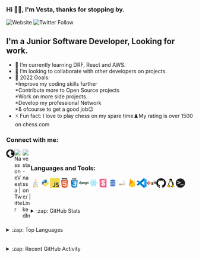 ### Hi 👋🏾, I'm Vesta, thanks for stopping by.
![Website](https://img.shields.io/website?down_color=red&down_message=offline&label=vestanassone.netlify.app&style=for-the-badge&up_color=green&up_message=online&url=http%3A%2F%2Fvestanassone.netlify.app%2F)
![Twitter Follow](https://img.shields.io/twitter/follow/NassoneVesta?style=for-the-badge)

## I'm a Junior Software Developer, Looking for work.
- 🌱 I’m currently learning DRF, React and AWS.
- 👯 I’m looking to collaborate with other developers on projects.
- 🥅 2022 Goals:<br />
*Improve my coding skills further<br />
*Contribute more to Open Source projects<br />
*Work on more side projects.<br />
*Develop my professional Network<br />
*& ofcourse to get a good job😉<br />
- ⚡ Fun fact: I love to play chess on my spare time♟️My rating is over 1500 on chess.com

### Connect with me:

[<img align="left" alt="vestanassone.netlify.app" width="22px"
    src="https://raw.githubusercontent.com/iconic/open-iconic/master/svg/globe.svg" />][website]

[<img align="left" alt="NassoneVesta | Twitter" width="22px"
    src="https://cdn.jsdelivr.net/npm/simple-icons@v3/icons/twitter.svg" />][twitter]

[<img align="left" alt="vesta-nassone/ | LinkedIn" width="22px"
    src="https://cdn.jsdelivr.net/npm/simple-icons@v3/icons/linkedin.svg" />][linkedin]<br>

[website]: https://vestanassone.netlify.app
[twitter]: https://twitter.com/NassoneVesta
[linkedin]: https://linkedin.com/in/vesta-nassone


### Languages and Tools:

<img align="left" alt="Java" width="26px"
            src="https://raw.githubusercontent.com/github/explore/80688e429a7d4ef2fca1e82350fe8e3517d3494d/topics/java/java.png" />
<img align="left" alt="Python" width="26px"
            src="https://raw.githubusercontent.com/github/explore/80688e429a7d4ef2fca1e82350fe8e3517d3494d/topics/python/python.png" />
<img align="left" alt="JavaScript" width="26px" 
            src="https://raw.githubusercontent.com/github/explore/80688e429a7d4ef2fca1e82350fe8e3517d3494d/topics/javascript/javascript.png" />
<img align="left" alt="HTML5" width="26px"
            src="https://raw.githubusercontent.com/github/explore/80688e429a7d4ef2fca1e82350fe8e3517d3494d/topics/html/html.png" />
<img align="left" alt="CSS3" width="26px"
            src="https://raw.githubusercontent.com/github/explore/80688e429a7d4ef2fca1e82350fe8e3517d3494d/topics/css/css.png" />
<img align="left" alt="Django" width="26px"
            src="https://raw.githubusercontent.com/github/explore/80688e429a7d4ef2fca1e82350fe8e3517d3494d/topics/django/django.png" />
<img align="left" alt="ReactJS" width="26px"
            src="https://raw.githubusercontent.com/github/explore/80688e429a7d4ef2fca1e82350fe8e3517d3494d/topics/react/react.png" />
<img align="left" alt="Storybook" width="26px"
            src="https://raw.githubusercontent.com/github/explore/80688e429a7d4ef2fca1e82350fe8e3517d3494d/topics/storybook/storybook.png" />
<img align="left" alt="SQL" width="26px"
            src="https://raw.githubusercontent.com/github/explore/80688e429a7d4ef2fca1e82350fe8e3517d3494d/topics/sql/sql.png" />
<img align="left" alt="MySQL" width="26px"
            src="https://raw.githubusercontent.com/github/explore/80688e429a7d4ef2fca1e82350fe8e3517d3494d/topics/mysql/mysql.png" />
<img align="left" alt="Firebase" width="26px"
            src="https://raw.githubusercontent.com/github/explore/80688e429a7d4ef2fca1e82350fe8e3517d3494d/topics/firebase/firebase.png" />
<img align="left" alt="Visual Studio Code" width="26px"
            src="https://raw.githubusercontent.com/github/explore/80688e429a7d4ef2fca1e82350fe8e3517d3494d/topics/visual-studio-code/visual-studio-code.png" />
<img align="left" alt="Git" width="26px"
            src="https://raw.githubusercontent.com/github/explore/80688e429a7d4ef2fca1e82350fe8e3517d3494d/topics/git/git.png" />
<img align="left" alt="GitHub" width="26px"
            src="https://raw.githubusercontent.com/github/explore/78df643247d429f6cc873026c0622819ad797942/topics/github/github.png"/>
<img align="left" alt="Linux" width="26px"
            src="https://raw.githubusercontent.com/github/explore/80688e429a7d4ef2fca1e82350fe8e3517d3494d/topics/linux/linux.png" />
<img align="left" alt="Terminal" width="26px"
            src="https://raw.githubusercontent.com/github/explore/80688e429a7d4ef2fca1e82350fe8e3517d3494d/topics/terminal/terminal.png" /><br>

<br><br><details>
  <summary>:zap: GitHub Stats</summary>

  <img align="left" alt="Vesta's GitHub Stats" src="https://github-readme-stats.vercel.app/api?username=Vesta-Nassone&show_icons=true&count_private=true&theme=radical" />  

</details><br><br>
<details>
<summary>:zap: Top Languages</summary>
<img align="left" alt="Vesta's Top Langs" src="https://github-readme-stats.vercel.app/api/top-langs/?username=Vesta-Nassone&layout=compact" />  

</details><br><br>

<details>
  <summary>:zap: Recent GitHub Activity</summary>
  
<!--START_SECTION:activity-->
1. 🎉 Merged PR [#2](https://github.com/Vesta-Nassone/shopping-feeder-dashboard/pull/2) in [Vesta-Nassone/shopping-feeder-dashboard](https://github.com/Vesta-Nassone/shopping-feeder-dashboard)
2. 🗣 Commented on [#2](https://github.com/Vesta-Nassone/shopping-feeder-dashboard/issues/2) in [Vesta-Nassone/shopping-feeder-dashboard](https://github.com/Vesta-Nassone/shopping-feeder-dashboard)
3. 💪 Opened PR [#2](https://github.com/Vesta-Nassone/shopping-feeder-dashboard/pull/2) in [Vesta-Nassone/shopping-feeder-dashboard](https://github.com/Vesta-Nassone/shopping-feeder-dashboard)
4. 🎉 Merged PR [#1](https://github.com/Vesta-Nassone/shopping-feeder-dashboard/pull/1) in [Vesta-Nassone/shopping-feeder-dashboard](https://github.com/Vesta-Nassone/shopping-feeder-dashboard)
5. 🗣 Commented on [#1](https://github.com/Vesta-Nassone/shopping-feeder-dashboard/issues/1) in [Vesta-Nassone/shopping-feeder-dashboard](https://github.com/Vesta-Nassone/shopping-feeder-dashboard)
<!--END_SECTION:activity-->

</details>


